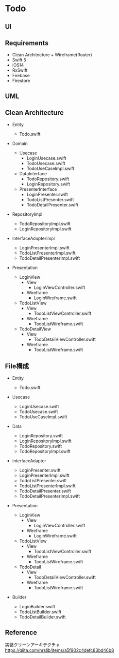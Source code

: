 # Todo

## UI

## Requirements

- Clean Architecture + Wireframe(Router)
- Swift 5
- iOS14
- RxSwift
- Firebase
- Firestore

## UML

## Clean Architecture

- Entity
  - Todo.swift

- Domain
  - Usecase
    - LoginUsecase.swift
    - TodoUsecase.swift
    - TodoUseCaseImpl.swift
  - DataInterface
    - TodoRepository.swift
    - LoginRepository.swift
  - PresenterInterface
    - LoginPresenter.swift
    - TodoListPresenter.swift
    - TodoDetailPresenter.swift

- RepositoryImpl
  - TodoRepositoryImpl.swift
  - LoginRepositoryImpl.swift

- InterfaceAdopterImpl
  - LoginPresenterImpl.swift
  - TodoListPresenterImpl.swift
  - TodoDetailPresenterImpl.swift

- Presentation
  - LoginView
    - View
      - LoginViewController.swift
    - Wireframe
      - LoginWireframe.swift
  - TodoListView
    - View
      - TodoListViewController.swift
    - Wireframe
      - TodoListWireframe.swift
  - TodoDetailView
    - View
      - TodoDetailViewController.swift
    - Wireframe
      - TodoListWireframe.swift

## File構成

- Entity
  - Todo.swift

- Usecase
  - LoginUsecase.swift
  - TodoUsecase.swift
  - TodoUseCaseImpl.swift
  
- Data
  - LoginRepository.swift
  - LoginRepositoryImpl.swift
  - TodoRepository.swift
  - TodoRepositoryImpl.swift

- InterfaceAdapter
  - LoginPresenter.swift
  - LoginPresenterImpl.swift
  - TodoListPresenter.swift
  - TodoListPresenterImpl.swift
  - TodoDetailPresenter.swift
  - TodoDetailPresenterImpl.swift

- Presentation
  - LoginView
    - View
      - LoginViewController.swift
    - Wireframe
      - LoginWireframe.swift
  - TodoListView
    - View
      - TodoListViewController.swift
    - Wireframe
      - TodoListWireframe.swift
  - TodoDetail
    - View
      - TodoDetailViewController.swift
    - Wireframe
      - TodoListWireframe.swift

- Builder
  - LoginBuilder.swift
  - TodoListBuilder.swift
  - TodoDetailBuilder.swift

## Reference

実装クリーンアーキテクチャ
https://qiita.com/nrslib/items/a5f902c4defc83bd46b8

